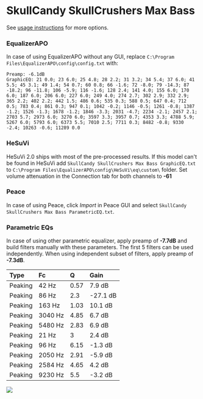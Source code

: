 # SkullCandy SkullCrushers Max Bass
See [usage instructions](https://github.com/jaakkopasanen/AutoEq#usage) for more options.

### EqualizerAPO
In case of using EqualizerAPO without any GUI, replace `C:\Program Files\EqualizerAPO\config\config.txt`
with:
```
Preamp: -6.1dB
GraphicEQ: 21 0.0; 23 6.0; 25 4.8; 28 2.2; 31 3.2; 34 5.4; 37 6.0; 41 5.5; 45 3.1; 49 1.4; 54 0.7; 60 0.8; 66 -1.6; 72 -8.0; 79 -14.3; 87 -18.2; 96 -11.8; 106 -5.9; 116 -1.6; 128 2.4; 141 4.0; 155 6.0; 170 6.0; 187 6.0; 206 6.0; 227 6.0; 249 4.0; 274 2.7; 302 2.9; 332 2.9; 365 2.2; 402 2.2; 442 1.5; 486 0.6; 535 0.3; 588 0.5; 647 0.4; 712 0.5; 783 0.4; 861 0.3; 947 0.1; 1042 -0.2; 1146 -0.5; 1261 -0.8; 1387 -1.2; 1526 -1.3; 1678 -1.2; 1846 -3.3; 2031 -4.7; 2234 -2.1; 2457 2.1; 2703 5.7; 2973 6.0; 3270 6.0; 3597 3.3; 3957 0.7; 4353 3.3; 4788 5.9; 5267 6.0; 5793 6.0; 6373 5.5; 7010 2.5; 7711 0.3; 8482 -0.8; 9330 -2.4; 10263 -0.6; 11289 0.0
```

### HeSuVi
HeSuVi 2.0 ships with most of the pre-processed results. If this model can't be found in HeSuVi add
`SkullCandy SkullCrushers Max Bass GraphicEQ.txt` to `C:\Program Files\EqualizerAPO\config\HeSuVi\eq\custom\` folder.
Set volume attenuation in the Connection tab for both channels to **-61**

### Peace
In case of using Peace, click *Import* in Peace GUI and select `SkullCandy SkullCrushers Max Bass ParametricEQ.txt`.

### Parametric EQs
In case of using other parametric equalizer, apply preamp of **-7.7dB** and build filters manually
with these parameters. The first 5 filters can be used independently.
When using independent subset of filters, apply preamp of **-7.3dB**.

| Type    | Fc      |    Q | Gain     |
|:--------|:--------|:-----|:---------|
| Peaking | 42 Hz   | 0.57 | 7.9 dB   |
| Peaking | 86 Hz   | 2.3  | -27.1 dB |
| Peaking | 163 Hz  | 1.03 | 10.1 dB  |
| Peaking | 3040 Hz | 4.85 | 6.7 dB   |
| Peaking | 5480 Hz | 2.83 | 6.9 dB   |
| Peaking | 21 Hz   | 3    | 2.4 dB   |
| Peaking | 96 Hz   | 6.15 | -1.3 dB  |
| Peaking | 2050 Hz | 2.91 | -5.9 dB  |
| Peaking | 2584 Hz | 4.65 | 4.2 dB   |
| Peaking | 9230 Hz | 5.5  | -3.2 dB  |

![](https://raw.githubusercontent.com/jaakkopasanen/AutoEq/master/results/headphonecom/sbaf-serious/SkullCandy%20SkullCrushers%20Max%20Bass/SkullCandy%20SkullCrushers%20Max%20Bass.png)